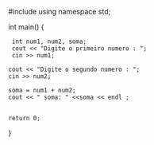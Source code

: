 #include <iostream>
    using namespace std;
    
int main()
{

     int num1, num2, soma;
     cout << "Digite o primeiro numero : ";
     cin >> num1;
    
    cout << "Digite o segundo numero : ";
    cin >> num2;
    
    soma = num1 + num2;
    cout << " soma: " <<soma << endl ;
    
    
    return 0;
}
